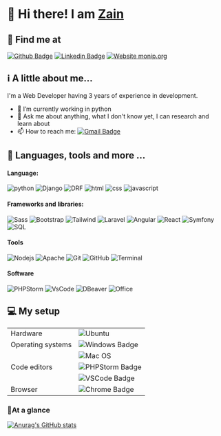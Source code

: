 # :wave: Hi there! I am [Zain](https://github.com/zenimtiazz)

## :round_pushpin: Find me at

[![Github Badge](https://img.shields.io/badge/-Github-black?style=plastic-square&logo=github&logoColor=white&link=https://github.com/zenimtiazz/)](https://github.com/zenimtiazz)
[![Linkedin Badge](https://img.shields.io/badge/-LinkedIn-blue?style=plastic-square&logo=Linkedin&logoColor=white&link=hhttps://www.linkedin.com/in/zain-i-745085219/)](https://www.linkedin.com/in/zain-i-745085219/)
[![Website monip.org](https://img.shields.io/website-up-down-green-red/http/resumee.herokuapp.com/)](https://resumee.herokuapp.com/)

## :information_source: A little about me...

I'm a Web Developer having 3 years of experience in development.
- 🌱 I’m currently working in python
- 💬 Ask me about anything, what I don't know yet, I can research and learn about
- 📫 How to reach me: [![Gmail Badge](https://img.shields.io/badge/-Gmail-d14836?style=plastic-square&logo=Gmail&logoColor=white&link=mailto:zenimtiazz@gmail.com)](mailto:zenimtiazz@gmail.com)

## :speech_balloon: Languages, tools and more ...

#### Language:

![python](https://img.shields.io/badge/Python-FFD43B?style=for-the-badge&logo=python&logoColor=blue)
![Django](https://img.shields.io/badge/Django-092E20?style=for-the-badge&logo=django&logoColor=green)
![DRF](https://img.shields.io/badge/django%20rest-ff1709?style=for-the-badge&logo=django&logoColor=white)
![html](https://img.shields.io/badge/-HTML-353535?style=plastic-square&logo=html5)
![css](https://img.shields.io/badge/-CSS-353535?style=plastic-square&logo=css3&logoColor=dodgerblue)
![javascript](https://img.shields.io/badge/-Javascript-353535?style=plastic-square&logo=javascript)

#### Frameworks and libraries:

![Sass](https://img.shields.io/badge/-Sass-353535?style=plastic-square&logo=sass)
![Bootstrap](https://img.shields.io/badge/-Bootstrap-353535?style=plastic-square&logo=bootstrap)
![Tailwind](https://img.shields.io/badge/-Tailwind-353535?style=plastic-square&logo=tailwindcss)
![Laravel](https://img.shields.io/badge/-Laravel-353535?style=plastic-square&logo=laravel)
![Angular](https://img.shields.io/badge/-Angular-353535?style=plastic-square&logo=Angular&logoColor=red)
![React](https://img.shields.io/badge/-React-353535?style=plastic-square&logo=react)
![Symfony](https://img.shields.io/badge/-Symfony-353535?style=plastic-square&logo=symfony)
![SQL](https://img.shields.io/badge/-SQL-353535?style=plastic-square&logo=mysql)

#### Tools

![Nodejs](https://img.shields.io/badge/-Node.Js-353535?style=plastic-square&logo=node.js)
![Apache](https://img.shields.io/badge/-Apache-353535?style=plastic-square&logo=Apache)
![Git](https://img.shields.io/badge/-Git-353535?style=plastic-square&logo=git)
![GitHub](https://img.shields.io/badge/-GitHub-353535?style=plastic-square&logo=github)
![Terminal](https://img.shields.io/badge/-Terminal/Powershell-353535?style=plastic-square&logo=powershell)

#### Software

![PHPStorm](https://img.shields.io/badge/-PhpStorm-353535?style=plastic-square&logo=phpstorm&logoColor=mediumpurple)
![VsCode](https://img.shields.io/badge/-VsCode-353535?style=plastic-square&logo=visualstudiocode&logoColor=dodgerblue)
![DBeaver](https://img.shields.io/badge/-DBeaver-353535?style=plastic-square&logo=DBeaver)
![Office](https://img.shields.io/badge/-Office-353535?style=plastic-square&logo=microsoftoffice&logoColor=firebrick)

## :computer: My setup

|                   |                                                                                                                               |
| ----------------- | ----------------------------------------------------------------------------------------------------------------------------- |
| Hardware          | ![Ubuntu](https://img.shields.io/badge/Ubuntu-E95420?style=for-the-badge&logo=ubuntu&logoColor=white)                       |
| Operating systems | ![Windows Badge](https://img.shields.io/badge/-Windows%2010-blue?style=plastic-square&logo=windows&logoColor=white)              |
|                   | ![Mac OS](https://img.shields.io/badge/mac%20os-000000?style=for-the-badge&logo=macos&logoColor=F0F0F0)            |
| Code editors      | ![PHPStorm Badge](https://img.shields.io/badge/-PHPStorm-mediumslateblue?style=plastic-square&logo=phpstorm&logoColor=white)     |
|                   | ![VSCode Badge](https://img.shields.io/badge/-VS%20Code-dodgerblue?style=plastic-square&logo=visual-studio-code&logoColor=white) |
| Browser           | ![Chrome Badge](https://img.shields.io/badge/-Chrome-dodgerblue?style=plastic-square&logo=google-chrome&logoColor=white)         |

### :rocket:At a glance

[![Anurag's GitHub stats](https://github-readme-stats.vercel.app/api?username=zenimtiazz&theme=github_dark&show_icons=true)
](https://github.com/zenimtiazz/github-readme-stats)



